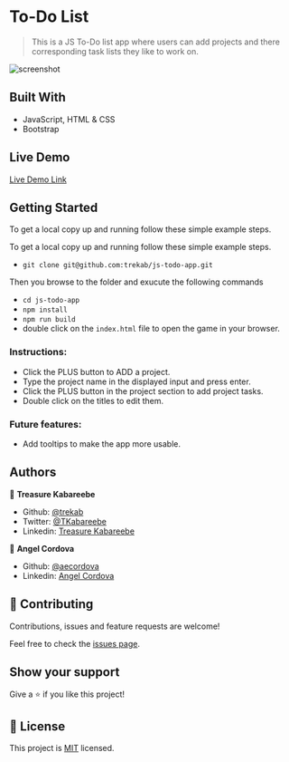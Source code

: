 # To-Do List

> This is a JS To-Do list app where users can add projects and there corresponding task lists they like to work on.

![screenshot](./todo-list.png)

## Built With

- JavaScript, HTML & CSS
- Bootstrap

## Live Demo

[Live Demo Link](https://trekab-js-todo-app.netlify.app/)


## Getting Started

To get a local copy up and running follow these simple example steps.

To get a local copy up and running follow these simple example steps.
- `git clone git@github.com:trekab/js-todo-app.git`

Then you browse to the folder and exucute the following commands
- `cd js-todo-app`
- `npm install`
- `npm run build`
- double click on the `index.html` file to open the game in your browser.

### Instructions:
- Click the PLUS button to ADD a project.
- Type the project name in the displayed input and press enter.
- Click the PLUS button in the project section to add project tasks.
- Double click on the titles to edit them.

### Future features:
- Add tooltips to make the app more usable.

## Authors

👤 **Treasure Kabareebe**

- Github: [@trekab](https://github.com/trekab)
- Twitter: [@TKabareebe](https://twitter.com/TKabareebe)
- Linkedin: [Treasure Kabareebe](https://www.linkedin.com/in/treasure-kabareebe/)

👤 **Angel Cordova** 

- Github: [@aecordova](https://github.com/aecordova) 
- Linkedin: [Angel Cordova](https://www.linkedin.com/in/ae-cordova/)

## 🤝 Contributing

Contributions, issues and feature requests are welcome!

Feel free to check the [issues page](issues/).

## Show your support

Give a ⭐️ if you like this project!

## 📝 License

This project is [MIT](lic.url) licensed.
